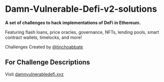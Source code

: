 # Damn-Vulnerable-Defi-v2-solutions

**A set of challenges to hack implementations of DeFi in Ethereum.**

Featuring flash loans, price oracles, governance, NFTs, lending pools, smart contract wallets, timelocks, and more!

Challenges Created by [@tinchoabbate](https://twitter.com/tinchoabbate)

## For Challenge Descriptions

Visit [damnvulnerabledefi.xyz](https://damnvulnerabledefi.xyz)

